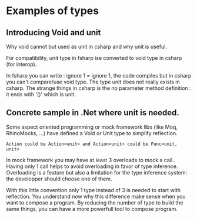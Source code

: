 # Examples of types

## Introducing Void and unit 

Why void cannot but used as unit in csharp and why unit is useful. 

For compatibility, unit type in fsharp ise converted to void type in csharp (for interop).

In fsharp you can write : ignore 1 = ignore 1, the code compiles but in csharp you can't compare/use void type. 
The type unit does not really exists in csharp. The strange things in csharp is the no parameter method definition : it ends with '()' which is unit.

## Concrete sample in .Net where unit is needed.
Some aspect oriented programming or mock framework libs (like Moq, RhinoMocks, ...) have defined a Void or Unit type to simplify reflection. 

```Action could be Action<unit> and Action<unit> could be Func<unit, unit>``` 

In mock framework you may have at least 3 overloads to mock a call.. Having only 1 call helps to avoid overloading in favor of type inference.
Overloading is a feature but also a limitation for the type inference system: the developper should choose one of them.

With this little convention only 1 type instead of 3 is needed to start with reflection.
You understand now why this difference make sense when you want to compose a program.
By reducing the number of type to build the same things, you can have a more powerfull tool to compose program.